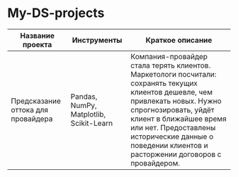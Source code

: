 # My-DS-projects
| Название проекта  | Инструменты  | Краткое описание |
|------------------|---------------|------------------|
| Предсказание оттока для провайдера | Pandas, NumPy, Matplotlib, Scikit-Learn | Компания-провайдер стала терять клиентов. Маркетологи посчитали: сохранять текущих клиентов дешевле, чем привлекать новых. Нужно спрогнозировать, уйдёт клиент в ближайшее время или нет. Предоставлены исторические данные о поведении клиентов и расторжении договоров с провайдером.|
